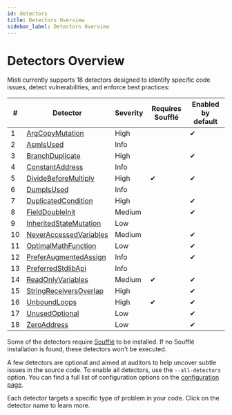 ```yaml
---
id: detectors
title: Detectors Overview
sidebar_label: Detectors Overview
---
```


# Detectors Overview

Misti currently supports 18 detectors designed to identify specific code issues, detect vulnerabilities, and enforce best practices:

| #  | Detector | Severity | Requires Soufflé | Enabled by default |
|----|-----------|-----------|--------------------|---------------------|
| 1  | [ArgCopyMutation](./detectors/ArgCopyMutation.md) | High |  | ✔ |
| 2  | [AsmIsUsed](./detectors/AsmIsUsed.md) | Info |  |  |
| 3  | [BranchDuplicate](./detectors/BranchDuplicate.md) | High |  | ✔ |
| 4  | [ConstantAddress](./detectors/ConstantAddress.md) | Info |  |  |
| 5  | [DivideBeforeMultiply](./detectors/DivideBeforeMultiply.md) | High | ✔ | ✔ |
| 6  | [DumpIsUsed](./detectors/DumpIsUsed.md) | Info |  |  |
| 7  | [DuplicatedCondition](./detectors/DuplicatedCondition.md) | High |  | ✔ |
| 8  | [FieldDoubleInit](./detectors/FieldDoubleInit.md) | Medium |  | ✔ |
| 9  | [InheritedStateMutation](./detectors/InheritedStateMutation.md) | Low |  |  |
| 10  | [NeverAccessedVariables](./detectors/NeverAccessedVariables.md) | Medium |  | ✔ |
| 11  | [OptimalMathFunction](./detectors/OptimalMathFunction.md) | Low |  | ✔ |
| 12  | [PreferAugmentedAssign](./detectors/PreferAugmentedAssign.md) | Info |  | ✔ |
| 13  | [PreferredStdlibApi](./detectors/PreferredStdlibApi.md) | Info |  |  |
| 14  | [ReadOnlyVariables](./detectors/ReadOnlyVariables.md) | Medium | ✔ | ✔ |
| 15  | [StringReceiversOverlap](./detectors/StringReceiversOverlap.md) | High |  | ✔ |
| 16  | [UnboundLoops](./detectors/UnboundLoops.md) | High | ✔ | ✔ |
| 17  | [UnusedOptional](./detectors/UnusedOptional.md) | Low |  | ✔ |
| 18  | [ZeroAddress](./detectors/ZeroAddress.md) | Low |  | ✔ |

Some of the detectors require [Soufflé](https://souffle-lang.github.io/install) to be installed. If no Soufflé installation is found, these detectors won't be executed.

A few detectors are optional and aimed at auditors to help uncover subtle issues in the source code. To enable all detectors, use the `--all-detectors` option. You can find a full list of configuration options on the [configuration page](./tutorial/configuration.md).

Each detector targets a specific type of problem in your code. Click on the detector name to learn more.
